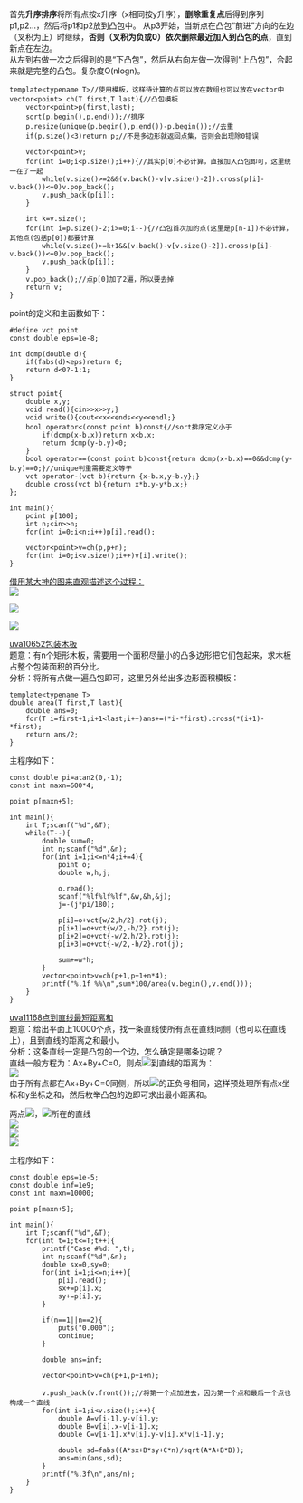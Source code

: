 首先**升序排序**将所有点按x升序（x相同按y升序），**删除重复点**后得到序列p1,p2...，然后将p1和p2放到凸包中。
从p3开始，当新点在凸包“前进”方向的左边（叉积为正）时继续，**否则（叉积为负或0）依次删除最近加入到凸包的点**，直到新点在左边。  
从左到右做一次之后得到的是“下凸包”，然后从右向左做一次得到“上凸包”，合起来就是完整的凸包。复杂度O(nlogn)。  

```
template<typename T>//使用模板，这样待计算的点可以放在数组也可以放在vector中
vector<point> ch(T first,T last){//凸包模板
    vector<point>p(first,last);
    sort(p.begin(),p.end());//排序
    p.resize(unique(p.begin(),p.end())-p.begin());//去重
    if(p.size()<3)return p;//不是多边形就返回点集，否则会出现除0错误
    
    vector<point>v;
    for(int i=0;i<p.size();i++){//其实p[0]不必计算，直接加入凸包即可，这里统一在了一起
        while(v.size()>=2&&(v.back()-v[v.size()-2]).cross(p[i]-v.back())<=0)v.pop_back();
        v.push_back(p[i]);
    }

    int k=v.size();
    for(int i=p.size()-2;i>=0;i--){//凸包首次加的点(这里是p[n-1])不必计算，其他点(包括p[0])都要计算
        while(v.size()>=k+1&&(v.back()-v[v.size()-2]).cross(p[i]-v.back())<=0)v.pop_back();
        v.push_back(p[i]);
    }
    v.pop_back();//点p[0]加了2遍，所以要去掉
    return v;
}
```
point的定义和主函数如下：
```
#define vct point
const double eps=1e-8;

int dcmp(double d){
    if(fabs(d)<eps)return 0;
    return d<0?-1:1;
}

struct point{
    double x,y;
    void read(){cin>>x>>y;}
    void write(){cout<<x<<ends<<y<<endl;}
    bool operator<(const point b)const{//sort排序定义小于
        if(dcmp(x-b.x))return x<b.x;
        return dcmp(y-b.y)<0;
    }
    bool operator==(const point b)const{return dcmp(x-b.x)==0&&dcmp(y-b.y)==0;}//unique判重需要定义等于
    vct operator-(vct b){return {x-b.x,y-b.y};}
    double cross(vct b){return x*b.y-y*b.x;}
};

int main(){
    point p[100];
    int n;cin>>n;
    for(int i=0;i<n;i++)p[i].read();

    vector<point>v=ch(p,p+n);
    for(int i=0;i<v.size();i++)v[i].write();
}
```
[借用某大神的图来直观描述这个过程：](http://www.cnblogs.com/Booble/archive/2011/03/10/1980089.html)  
![](http://pic002.cnblogs.com/images/2011/139826/2011031018085630.png)  

![](http://pic002.cnblogs.com/images/2011/139826/2011031018193031.png)  

![](http://pic002.cnblogs.com/images/2011/139826/2011031018230049.png)

[uva10652包装木板](https://uva.onlinejudge.org/index.php?option=com_onlinejudge&Itemid=8&page=show_problem&problem=1593)  
题意：有n个矩形木板，需要用一个面积尽量小的凸多边形把它们包起来，求木板占整个包装面积的百分比。  
分析：将所有点做一遍凸包即可，这里另外给出多边形面积模板：  
```
template<typename T>
double area(T first,T last){
    double ans=0;
    for(T i=first+1;i+1<last;i++)ans+=(*i-*first).cross(*(i+1)-*first);
    return ans/2;
}
```
主程序如下：
```
const double pi=atan2(0,-1);
const int maxn=600*4;

point p[maxn+5];

int main(){
    int T;scanf("%d",&T);
    while(T--){
        double sum=0;
        int n;scanf("%d",&n);
        for(int i=1;i<=n*4;i+=4){
            point o;
            double w,h,j;

            o.read();
            scanf("%lf%lf%lf",&w,&h,&j);
            j=-(j*pi/180);

            p[i]=o+vct{w/2,h/2}.rot(j);
            p[i+1]=o+vct{w/2,-h/2}.rot(j);
            p[i+2]=o+vct{-w/2,h/2}.rot(j);
            p[i+3]=o+vct{-w/2,-h/2}.rot(j);

            sum+=w*h;
        }
        vector<point>v=ch(p+1,p+1+n*4);
        printf("%.1f %%\n",sum*100/area(v.begin(),v.end()));
    }
}
```

[uva11168点到直线最短距离和](https://uva.onlinejudge.org/index.php?option=com_onlinejudge&Itemid=8&page=show_problem&problem=2109)  
题意：给出平面上10000个点，找一条直线使所有点在直线同侧（也可以在直线上），且到直线的距离之和最小。  
分析：这条直线一定是凸包的一个边，怎么确定是哪条边呢？  
直线一般方程为：Ax+By+C=0，则点<img src="http://chart.apis.google.com/chart?cht=tx&chl=(%20x_%7B0%7D%2C%20y_%7B0%7D)">到直线的距离为：  
<img src="http://chart.apis.google.com/chart?cht=tx&chl=%5Cfrac%7B%7CA%20x_%7B0%7D%2BB%20y_%7B0%7D%2BC%7C%7D%7B%20%5Csqrt%7B%20A%5E%7B2%7D%2B%20B%5E%7B2%7D%7D%20%7D%20">  
由于所有点都在Ax+By+C=0同侧，所以<img src="http://chart.apis.google.com/chart?cht=tx&chl=A%20x_%7B0%7D%2BB%20y_%7B0%7D%2BC">的正负号相同，这样预处理所有点x坐标和y坐标之和，然后枚举凸包的边即可求出最小距离和。 

两点<img src="http://chart.apis.google.com/chart?cht=tx&chl=(x_%7B1%7D%2Cy_%7B1%7D)">，<img src="http://chart.apis.google.com/chart?cht=tx&chl=(x_%7B2%7D%2Cy_%7B2%7D)">所在的直线  
<img src="http://chart.apis.google.com/chart?cht=tx&chl=A%3Dy_%7B1%7D-y_%7B2%7D%0A">  
<img src="http://chart.apis.google.com/chart?cht=tx&chl=B%3Dx_%7B2%7D-x_%7B1%7D%0A">  
<img src="http://chart.apis.google.com/chart?cht=tx&chl=C%3Dx_%7B1%7Dy_%7B2%7D-x_%7B2%7Dy_%7B1%7D%0A">  

主程序如下：  
```
const double eps=1e-5;
const double inf=1e9;
const int maxn=10000;

point p[maxn+5];

int main(){
    int T;scanf("%d",&T);
    for(int t=1;t<=T;t++){
        printf("Case #%d: ",t);
        int n;scanf("%d",&n);
        double sx=0,sy=0;
        for(int i=1;i<=n;i++){
            p[i].read();
            sx+=p[i].x;
            sy+=p[i].y;
        }

        if(n==1||n==2){
            puts("0.000");
            continue;
        }

        double ans=inf;

        vector<point>v=ch(p+1,p+1+n);

        v.push_back(v.front());//将第一个点加进去，因为第一个点和最后一个点也构成一个直线
        for(int i=1;i<v.size();i++){
            double A=v[i-1].y-v[i].y;
            double B=v[i].x-v[i-1].x;
            double C=v[i-1].x*v[i].y-v[i].x*v[i-1].y;

            double sd=fabs((A*sx+B*sy+C*n)/sqrt(A*A+B*B));
            ans=min(ans,sd);
        }
        printf("%.3f\n",ans/n);
    }
}
```

